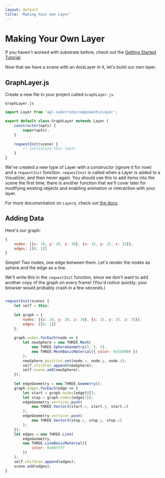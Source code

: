 ```yaml
---
layout: default
title: 'Making Your own Layer'
---
```


# Making Your Own Layer
If you haven't worked with substrate before, check out the [Getting Started Tutorial](0).

Now that we have a scene with an AxisLayer in it, let's build our own layer.

## GraphLayer.js

Create a new file in your project called `GraphLayer.js`.

`GraphLayer.js`
```js
import Layer from 'apl-substrate/components/Layer';

export default class GraphLayer extends Layer {
    constructor(opts) {
        super(opts);
    }
    
    requestInit(scene) {
        // Initialize this layer.
    }
}
```

We've created a new type of Layer with a constructor (ignore it for now) and a `requestInit` function. `requestInit` is called when a Layer is added to a Visualizer, and then never again. You should use this to add items into the scene the first time; there is another function that we'll cover later for modifying existing objects and enabling animation or interaction with your layer.

For more documentation on `Layer`s, check out [the docs](https://jhuapl-boss.github.io/substrate/api/Layer).

## Adding Data

Here's our graph:

```js
{
    nodes: [{x: 10, y: 20, z: 30}, {x: 15, y: 25, z: 35}],
    edges: [[0, 1]]
}
```

Simple! Two nodes, one edge between them. Let's render the nodes as sphere and the edge as a line.

We'll write this in the `requestInit` function, since we don't want to add another copy of the graph on every frame! (You'd notice quickly; your browser would probably crash in a few seconds.)

```js

requestInit(scene) {
    let self = this;
    
    let graph = {
        nodes: [{x: 10, y: 20, z: 30}, {x: 15, y: 25, z: 35}],
        edges: [[0, 1]]
    };
    
    graph.nodes.forEach(node => {
        let newSphere = new THREE.Mesh(
            new THREE.SphereGeometry(5, 5, 5),
            new THREE.MeshBasicMaterial({ color: 0x550000 })
        );
        newSphere.position.set(node.x, node.y, node.z);
        self.children.append(newSphere);
        self.scene.add(newSphere);
    });
   
    let edgeGeometry = new THREE.Geometry();
    graph.edges.forEach(edge => {
        let start = graph.nodes[edge[0]];
        let stop = graph.nodes[edge[1]];
        edgeGeometry.vertices.push(
            new THREE.Vector3(start.x, start.y, start.z)
        );
        edgeGeometry.vertices.push(
            new THREE.Vector3(stop.x, stop.y, stop.z)
        );
    });
    let edges = new THREE.Line(
        edgeGeometry,
        new THREE.LineBasicMaterial({
            color: 0x00ffff
        })
    );
    self.children.append(edges);
    scene.add(edges);
}
```
